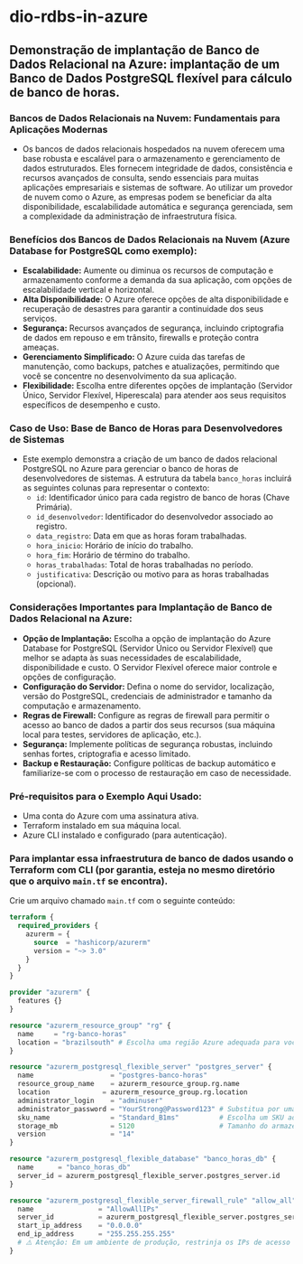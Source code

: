 # dio-rdbs-in-azure
## Demonstração de implantação de Banco de Dados Relacional na Azure: implantação de um Banco de Dados PostgreSQL flexível para cálculo de banco de horas.

### Bancos de Dados Relacionais na Nuvem: Fundamentais para Aplicações Modernas
  - Os bancos de dados relacionais hospedados na nuvem oferecem uma base robusta e escalável para o armazenamento e gerenciamento de dados estruturados. Eles fornecem integridade de dados, consistência e recursos avançados de consulta, sendo essenciais para muitas aplicações empresariais e sistemas de software. Ao utilizar um provedor de nuvem como o Azure, as empresas podem se beneficiar da alta disponibilidade, escalabilidade automática e segurança gerenciada, sem a complexidade da administração de infraestrutura física.

### Benefícios dos Bancos de Dados Relacionais na Nuvem (Azure Database for PostgreSQL como exemplo):
  - **Escalabilidade:** Aumente ou diminua os recursos de computação e armazenamento conforme a demanda da sua aplicação, com opções de escalabilidade vertical e horizontal.
  - **Alta Disponibilidade:** O Azure oferece opções de alta disponibilidade e recuperação de desastres para garantir a continuidade dos seus serviços.
  - **Segurança:** Recursos avançados de segurança, incluindo criptografia de dados em repouso e em trânsito, firewalls e proteção contra ameaças.
  - **Gerenciamento Simplificado:** O Azure cuida das tarefas de manutenção, como backups, patches e atualizações, permitindo que você se concentre no desenvolvimento da sua aplicação.
  - **Flexibilidade:** Escolha entre diferentes opções de implantação (Servidor Único, Servidor Flexível, Hiperescala) para atender aos seus requisitos específicos de desempenho e custo.

### Caso de Uso: Base de Banco de Horas para Desenvolvedores de Sistemas
  - Este exemplo demonstra a criação de um banco de dados relacional PostgreSQL no Azure para gerenciar o banco de horas de desenvolvedores de sistemas. A estrutura da tabela `banco_horas` incluirá as seguintes colunas para representar o contexto:
    - `id`: Identificador único para cada registro de banco de horas (Chave Primária).
    - `id_desenvolvedor`: Identificador do desenvolvedor associado ao registro.
    - `data_registro`: Data em que as horas foram trabalhadas.
    - `hora_inicio`: Horário de início do trabalho.
    - `hora_fim`: Horário de término do trabalho.
    - `horas_trabalhadas`: Total de horas trabalhadas no período.
    - `justificativa`: Descrição ou motivo para as horas trabalhadas (opcional).

### Considerações Importantes para Implantação de Banco de Dados Relacional na Azure:
  - **Opção de Implantação:** Escolha a opção de implantação do Azure Database for PostgreSQL (Servidor Único ou Servidor Flexível) que melhor se adapta às suas necessidades de escalabilidade, disponibilidade e custo. O Servidor Flexível oferece maior controle e opções de configuração.
  - **Configuração do Servidor:** Defina o nome do servidor, localização, versão do PostgreSQL, credenciais de administrador e tamanho da computação e armazenamento.
  - **Regras de Firewall:** Configure as regras de firewall para permitir o acesso ao banco de dados a partir dos seus recursos (sua máquina local para testes, servidores de aplicação, etc.).
  - **Segurança:** Implemente políticas de segurança robustas, incluindo senhas fortes, criptografia e acesso limitado.
  - **Backup e Restauração:** Configure políticas de backup automático e familiarize-se com o processo de restauração em caso de necessidade.

### Pré-requisitos para o Exemplo Aqui Usado:
  - Uma conta do Azure com uma assinatura ativa.
  - Terraform instalado em sua máquina local.
  - Azure CLI instalado e configurado (para autenticação).

### Para implantar essa infraestrutura de banco de dados usando o Terraform com CLI (por garantia, esteja no mesmo diretório que o arquivo `main.tf` se encontra).

Crie um arquivo chamado `main.tf` com o seguinte conteúdo:

```terraform
terraform {
  required_providers {
    azurerm = {
      source  = "hashicorp/azurerm"
      version = "~> 3.0"
    }
  }
}

provider "azurerm" {
  features {}
}

resource "azurerm_resource_group" "rg" {
  name     = "rg-banco-horas"
  location = "brazilsouth" # Escolha uma região Azure adequada para você
}

resource "azurerm_postgresql_flexible_server" "postgres_server" {
  name                   = "postgres-banco-horas"
  resource_group_name    = azurerm_resource_group.rg.name
  location             = azurerm_resource_group.rg.location
  administrator_login    = "adminuser"
  administrator_password = "YourStrong@Password123" # Substitua por uma senha segura!
  sku_name               = "Standard_B1ms"          # Escolha um SKU adequado
  storage_mb             = 5120                     # Tamanho do armazenamento em MB
  version                = "14"
}

resource "azurerm_postgresql_flexible_database" "banco_horas_db" {
  name      = "banco_horas_db"
  server_id = azurerm_postgresql_flexible_server.postgres_server.id
}

resource "azurerm_postgresql_flexible_server_firewall_rule" "allow_all" {
  name                = "AllowAllIPs"
  server_id           = azurerm_postgresql_flexible_server.postgres_server.id
  start_ip_address    = "0.0.0.0"
  end_ip_address      = "255.255.255.255"
  # ⚠️ Atenção: Em um ambiente de produção, restrinja os IPs de acesso ao banco de dados.
}
